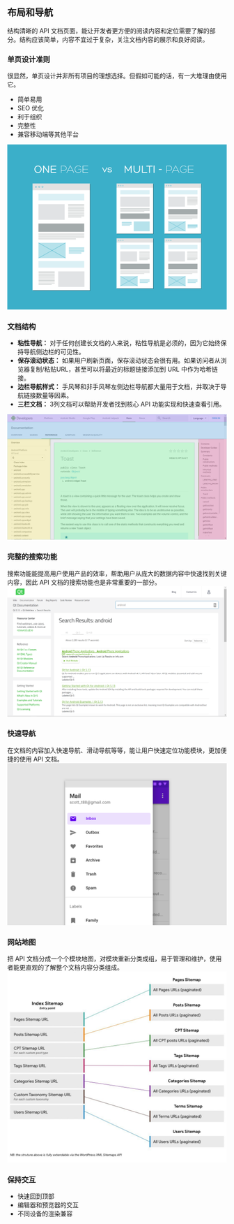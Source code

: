 ## 布局和导航
结构清晰的 API 文档页面，能让开发者更方便的阅读内容和定位需要了解的部分。结构应该简单，内容不宜过于复杂，关注文档内容的展示和良好阅读。

### 单页设计准则
很显然，单页设计并非所有项目的理想选择。但假如可能的话，有一大堆理由使用它。
 - 简单易用
 - SEO 优化
 - 利于组织
 - 完整性
 - 兼容移动端等其他平台

![One Page Design](/assets/one-page-vs-multipage-800x600.png)

### 文档结构
 - **粘性导航：** 对于任何创建长文档的人来说，粘性导航是必须的，因为它始终保持导航侧边栏的可见性。
 - **保存滚动状态：** 如果用户刷新页面，保存滚动状态会很有用。如果访问者从浏览器复制/粘贴URL，甚至可以将最近的标题链接添加到 URL 中作为哈希链接。
 - **边栏导航样式：** 手风琴和非手风琴左侧边栏导航都大量用于文档，并取决于导航链接数量等因素。
 - **三栏文档：** 3列文档可以帮助开发者找到核心 API 功能实现和快速查看引用。

![android-document-layout](/assets/android-layout-design.png)

### 完整的搜索功能
搜索功能能提高用户使用产品的效率，帮助用户从庞大的数据内容中快速找到关键内容，因此 API 文档的搜索功能也是非常重要的一部分。
![QT Search Result](/assets/qt-search.png)

### 快速导航
在文档的内容加入快速导航、滑动导航等等，能让用户快速定位功能模块，更加便捷的使用 API 文档。
![Navigation Drawer](/assets/navigation-drawer.png)

### 网站地图
把 API 文档分成一个个模块地图，对模块重新分类成组，易于管理和维护，使用者能更直观的了解整个文档内容分类组成。
![Site Map](/assets/XML-Sitemap-Proposal-Wordpress-Core-1024x890.jpg)

### 保持交互
 - 快速回到顶部
 - 编辑器和预览器的交互
 - 不同设备的渲染兼容
